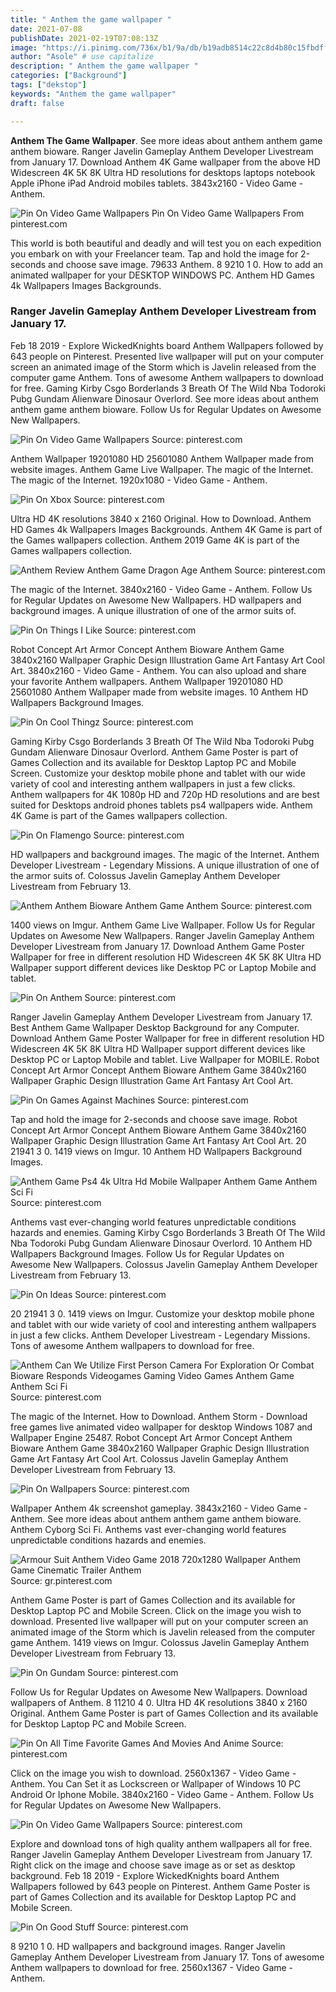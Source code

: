 ```yaml
---
title: " Anthem the game wallpaper "
date: 2021-07-08
publishDate: 2021-02-19T07:08:13Z
image: "https://i.pinimg.com/736x/b1/9a/db/b19adb8514c22c8d4b80c15fbdff4075.jpg"
author: "Asole" # use capitalize
description: " Anthem the game wallpaper "
categories: ["Background"]
tags: ["dekstop"]
keywords: "Anthem the game wallpaper"
draft: false

---
```



**Anthem The Game Wallpaper**. See more ideas about anthem anthem game anthem bioware. Ranger Javelin Gameplay Anthem Developer Livestream from January 17. Download Anthem 4K Game wallpaper from the above HD Widescreen 4K 5K 8K Ultra HD resolutions for desktops laptops notebook Apple iPhone iPad Android mobiles tablets. 3843x2160 - Video Game - Anthem.

![Pin On Video Game Wallpapers](https://i.pinimg.com/736x/13/d4/92/13d4928a98473e3bd29f47ea924b0d7e.jpg "Pin On Video Game Wallpapers")
Pin On Video Game Wallpapers From pinterest.com


This world is both beautiful and deadly and will test you on each expedition you embark on with your Freelancer team. Tap and hold the image for 2-seconds and choose save image. 79633 Anthem. 8 9210 1 0. How to add an animated wallpaper for your DESKTOP WINDOWS PC. Anthem HD Games 4k Wallpapers Images Backgrounds.

### Ranger Javelin Gameplay Anthem Developer Livestream from January 17.

Feb 18 2019 - Explore WickedKnights board Anthem Wallpapers followed by 643 people on Pinterest. Presented live wallpaper will put on your computer screen an animated image of the Storm which is Javelin released from the computer game Anthem. Tons of awesome Anthem wallpapers to download for free. Gaming Kirby Csgo Borderlands 3 Breath Of The Wild Nba Todoroki Pubg Gundam Alienware Dinosaur Overlord. See more ideas about anthem anthem game anthem bioware. Follow Us for Regular Updates on Awesome New Wallpapers.


![Pin On Video Game Wallpapers](https://i.pinimg.com/736x/13/d4/92/13d4928a98473e3bd29f47ea924b0d7e.jpg "Pin On Video Game Wallpapers")
Source: pinterest.com

Anthem Wallpaper 19201080 HD 25601080 Anthem Wallpaper made from website images. Anthem Game Live Wallpaper. The magic of the Internet. The magic of the Internet. 1920x1080 - Video Game - Anthem.

![Pin On Xbox](https://i.pinimg.com/originals/81/67/c0/8167c0cfd41c54af8601fe2c765892d9.jpg "Pin On Xbox")
Source: pinterest.com

Ultra HD 4K resolutions 3840 x 2160 Original. How to Download. Anthem HD Games 4k Wallpapers Images Backgrounds. Anthem 4K Game is part of the Games wallpapers collection. Anthem 2019 Game 4K is part of the Games wallpapers collection.

![Anthem Review Anthem Game Dragon Age Anthem](https://i.pinimg.com/originals/75/a2/d9/75a2d9f41651f48b508278e24465a196.png "Anthem Review Anthem Game Dragon Age Anthem")
Source: pinterest.com

The magic of the Internet. 3840x2160 - Video Game - Anthem. Follow Us for Regular Updates on Awesome New Wallpapers. HD wallpapers and background images. A unique illustration of one of the armor suits of.

![Pin On Things I Like](https://i.pinimg.com/736x/1e/69/bd/1e69bda5945e2ef2b43accc180e4240d.jpg "Pin On Things I Like")
Source: pinterest.com

Robot Concept Art Armor Concept Anthem Bioware Anthem Game 3840x2160 Wallpaper Graphic Design Illustration Game Art Fantasy Art Cool Art. 3840x2160 - Video Game - Anthem. You can also upload and share your favorite Anthem wallpapers. Anthem Wallpaper 19201080 HD 25601080 Anthem Wallpaper made from website images. 10 Anthem HD Wallpapers Background Images.

![Pin On Cool Thingz](https://i.pinimg.com/originals/82/d5/3e/82d53ed1b9069542af31e64423b7fa91.jpg "Pin On Cool Thingz")
Source: pinterest.com

Gaming Kirby Csgo Borderlands 3 Breath Of The Wild Nba Todoroki Pubg Gundam Alienware Dinosaur Overlord. Anthem Game Poster is part of Games Collection and its available for Desktop Laptop PC and Mobile Screen. Customize your desktop mobile phone and tablet with our wide variety of cool and interesting anthem wallpapers in just a few clicks. Anthem wallpapers for 4K 1080p HD and 720p HD resolutions and are best suited for Desktops android phones tablets ps4 wallpapers wide. Anthem 4K Game is part of the Games wallpapers collection.

![Pin On Flamengo](https://i.pinimg.com/originals/69/59/12/695912db3a06fea44aff37dac4148c88.jpg "Pin On Flamengo")
Source: pinterest.com

HD wallpapers and background images. The magic of the Internet. Anthem Developer Livestream - Legendary Missions. A unique illustration of one of the armor suits of. Colossus Javelin Gameplay Anthem Developer Livestream from February 13.

![Anthem Anthem Bioware Anthem Game Anthem](https://i.pinimg.com/736x/1e/d3/f0/1ed3f08224488e45b8f9fa361a4fac8b.jpg "Anthem Anthem Bioware Anthem Game Anthem")
Source: pinterest.com

1400 views on Imgur. Anthem Game Live Wallpaper. Follow Us for Regular Updates on Awesome New Wallpapers. Ranger Javelin Gameplay Anthem Developer Livestream from January 17. Download Anthem Game Poster Wallpaper for free in different resolution HD Widescreen 4K 5K 8K Ultra HD Wallpaper support different devices like Desktop PC or Laptop Mobile and tablet.

![Pin On Anthem](https://i.pinimg.com/736x/aa/f9/08/aaf90888418f89dccf7f52bc07e30fa0.jpg "Pin On Anthem")
Source: pinterest.com

Ranger Javelin Gameplay Anthem Developer Livestream from January 17. Best Anthem Game Wallpaper Desktop Background for any Computer. Download Anthem Game Poster Wallpaper for free in different resolution HD Widescreen 4K 5K 8K Ultra HD Wallpaper support different devices like Desktop PC or Laptop Mobile and tablet. Live Wallpaper for MOBILE. Robot Concept Art Armor Concept Anthem Bioware Anthem Game 3840x2160 Wallpaper Graphic Design Illustration Game Art Fantasy Art Cool Art.

![Pin On Games Against Machines](https://i.pinimg.com/originals/d0/1f/cc/d01fcc5a8d033fbde86d5da9437837a5.jpg "Pin On Games Against Machines")
Source: pinterest.com

Tap and hold the image for 2-seconds and choose save image. Robot Concept Art Armor Concept Anthem Bioware Anthem Game 3840x2160 Wallpaper Graphic Design Illustration Game Art Fantasy Art Cool Art. 20 21941 3 0. 1419 views on Imgur. 10 Anthem HD Wallpapers Background Images.

![Anthem Game Ps4 4k Ultra Hd Mobile Wallpaper Anthem Game Anthem Sci Fi](https://i.pinimg.com/originals/ec/88/a4/ec88a41f311928f3ea0844591f297b4c.jpg "Anthem Game Ps4 4k Ultra Hd Mobile Wallpaper Anthem Game Anthem Sci Fi")
Source: pinterest.com

Anthems vast ever-changing world features unpredictable conditions hazards and enemies. Gaming Kirby Csgo Borderlands 3 Breath Of The Wild Nba Todoroki Pubg Gundam Alienware Dinosaur Overlord. 10 Anthem HD Wallpapers Background Images. Follow Us for Regular Updates on Awesome New Wallpapers. Colossus Javelin Gameplay Anthem Developer Livestream from February 13.

![Pin On Ideas](https://i.pinimg.com/originals/14/8c/20/148c2081a1ed8c9a9c868c83a025afcf.jpg "Pin On Ideas")
Source: pinterest.com

20 21941 3 0. 1419 views on Imgur. Customize your desktop mobile phone and tablet with our wide variety of cool and interesting anthem wallpapers in just a few clicks. Anthem Developer Livestream - Legendary Missions. Tons of awesome Anthem wallpapers to download for free.

![Anthem Can We Utilize First Person Camera For Exploration Or Combat Bioware Responds Videogames Gaming Video Games Anthem Game Anthem Sci Fi](https://i.pinimg.com/originals/53/b5/32/53b53229275811793dc59669b4cef78a.jpg "Anthem Can We Utilize First Person Camera For Exploration Or Combat Bioware Responds Videogames Gaming Video Games Anthem Game Anthem Sci Fi")
Source: pinterest.com

The magic of the Internet. How to Download. Anthem Storm - Download free games live animated video wallpaper for desktop Windows 1087 and Wallpaper Engine 25487. Robot Concept Art Armor Concept Anthem Bioware Anthem Game 3840x2160 Wallpaper Graphic Design Illustration Game Art Fantasy Art Cool Art. Colossus Javelin Gameplay Anthem Developer Livestream from February 13.

![Pin On Wallpapers](https://i.pinimg.com/originals/70/ed/49/70ed4922d45f07da156d8ac80370e8d7.png "Pin On Wallpapers")
Source: pinterest.com

Wallpaper Anthem 4k screenshot gameplay. 3843x2160 - Video Game - Anthem. See more ideas about anthem anthem game anthem bioware. Anthem Cyborg Sci Fi. Anthems vast ever-changing world features unpredictable conditions hazards and enemies.

![Armour Suit Anthem Video Game 2018 720x1280 Wallpaper Anthem Game Cinematic Trailer Anthem](https://i.pinimg.com/736x/76/5b/61/765b61e9ead8617bff7eb1d7be1b2b62.jpg "Armour Suit Anthem Video Game 2018 720x1280 Wallpaper Anthem Game Cinematic Trailer Anthem")
Source: gr.pinterest.com

Anthem Game Poster is part of Games Collection and its available for Desktop Laptop PC and Mobile Screen. Click on the image you wish to download. Presented live wallpaper will put on your computer screen an animated image of the Storm which is Javelin released from the computer game Anthem. 1419 views on Imgur. Colossus Javelin Gameplay Anthem Developer Livestream from February 13.

![Pin On Gundam](https://i.pinimg.com/originals/e1/c3/9b/e1c39b40b63a9b0b833408c38c8831a3.jpg "Pin On Gundam")
Source: pinterest.com

Follow Us for Regular Updates on Awesome New Wallpapers. Download wallpapers of Anthem. 8 11210 4 0. Ultra HD 4K resolutions 3840 x 2160 Original. Anthem Game Poster is part of Games Collection and its available for Desktop Laptop PC and Mobile Screen.

![Pin On All Time Favorite Games And Movies And Anime](https://i.pinimg.com/originals/7a/96/d0/7a96d0b05af9265c3f4feda4613066d2.jpg "Pin On All Time Favorite Games And Movies And Anime")
Source: pinterest.com

Click on the image you wish to download. 2560x1367 - Video Game - Anthem. You Can Set it as Lockscreen or Wallpaper of Windows 10 PC Android Or Iphone Mobile. 3840x2160 - Video Game - Anthem. Follow Us for Regular Updates on Awesome New Wallpapers.

![Pin On Video Game Wallpapers](https://i.pinimg.com/originals/05/47/8b/05478bfa066330c1d4471c354bcdfcba.jpg "Pin On Video Game Wallpapers")
Source: pinterest.com

Explore and download tons of high quality anthem wallpapers all for free. Ranger Javelin Gameplay Anthem Developer Livestream from January 17. Right click on the image and choose save image as or set as desktop background. Feb 18 2019 - Explore WickedKnights board Anthem Wallpapers followed by 643 people on Pinterest. Anthem Game Poster is part of Games Collection and its available for Desktop Laptop PC and Mobile Screen.

![Pin On Good Stuff](https://i.pinimg.com/736x/b1/9a/db/b19adb8514c22c8d4b80c15fbdff4075.jpg "Pin On Good Stuff")
Source: pinterest.com

8 9210 1 0. HD wallpapers and background images. Ranger Javelin Gameplay Anthem Developer Livestream from January 17. Tons of awesome Anthem wallpapers to download for free. 2560x1367 - Video Game - Anthem.

